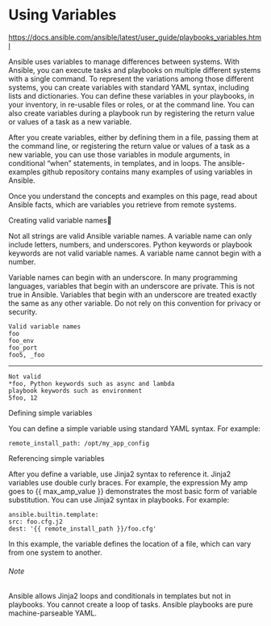 # Using Variables
https://docs.ansible.com/ansible/latest/user_guide/playbooks_variables.html

Ansible uses variables to manage differences between systems. With Ansible, you can execute tasks and playbooks on multiple different systems with a single command. To represent the variations among those different systems, you can create variables with standard YAML syntax, including lists and dictionaries. You can define these variables in your playbooks, in your inventory, in re-usable files or roles, or at the command line. You can also create variables during a playbook run by registering the return value or values of a task as a new variable.

After you create variables, either by defining them in a file, passing them at the command line, or registering the return value or values of a task as a new variable, you can use those variables in module arguments, in conditional “when” statements, in templates, and in loops. The ansible-examples github repository contains many examples of using variables in Ansible.

Once you understand the concepts and examples on this page, read about Ansible facts, which are variables you retrieve from remote systems.

Creating valid variable names

Not all strings are valid Ansible variable names. A variable name can only include letters, numbers, and underscores. Python keywords or playbook keywords are not valid variable names. A variable name cannot begin with a number.

Variable names can begin with an underscore. In many programming languages, variables that begin with an underscore are private. This is not true in Ansible. Variables that begin with an underscore are treated exactly the same as any other variable. Do not rely on this convention for privacy or security.

    Valid variable names
	foo 	
    foo_env 	
    foo_port 
    foo5, _foo 	

---    


    Not valid
    *foo, Python keywords such as async and lambda
    playbook keywords such as environment
    5foo, 12


Defining simple variables

You can define a simple variable using standard YAML syntax. For example:

    remote_install_path: /opt/my_app_config

Referencing simple variables

After you define a variable, use Jinja2 syntax to reference it. Jinja2 variables use double curly braces. For example, the expression My amp goes to {{ max_amp_value }} demonstrates the most basic form of variable substitution. You can use Jinja2 syntax in playbooks. For example:

    ansible.builtin.template:
    src: foo.cfg.j2
    dest: '{{ remote_install_path }}/foo.cfg'

In this example, the variable defines the location of a file, which can vary from one system to another.

###### Note
Ansible allows Jinja2 loops and conditionals in templates but not in playbooks. You cannot create a loop of tasks. Ansible playbooks are pure machine-parseable YAML.

